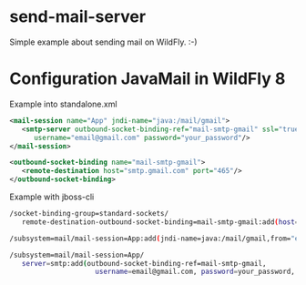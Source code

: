 send-mail-server
================

Simple example about sending mail on WildFly. :-)


Configuration JavaMail in WildFly 8
====================================

Example into standalone.xml
```xml
<mail-session name="App" jndi-name="java:/mail/gmail">
   <smtp-server outbound-socket-binding-ref="mail-smtp-gmail" ssl="true" 
      username="email@gmail.com" password="your_password"/>
</mail-session>

```

```xml
<outbound-socket-binding name="mail-smtp-gmail">
   <remote-destination host="smtp.gmail.com" port="465"/>
</outbound-socket-binding>
```

Example with jboss-cli
```bash
/socket-binding-group=standard-sockets/
   remote-destination-outbound-socket-binding=mail-smtp-gmail:add(host=smtp.gmail.com,port=465)
```

```bash
/subsystem=mail/mail-session=App:add(jndi-name=java:/mail/gmail,from="email@gmail.com",debug=true)
```

```bash
/subsystem=mail/mail-session=App/
   server=smtp:add(outbound-socket-binding-ref=mail-smtp-gmail, 
                     username=email@gmail.com, password=your_password, ssl=true)
```
